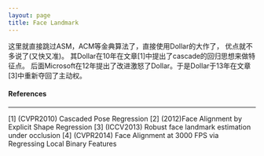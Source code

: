 ```yaml
---
layout: page
title: Face Landmark
---
```

这里就直接跳过ASM，ACM等金典算法了，直接使用Dollar的大作了， 优点就不多说了(又快又准)。 其Dollar在10年在文章[1]中提出了cascade的回归思想来做特征点。
后面Microsoft在12年提出了改进激怒了Dollar。于是Dollar于13年在文章[3]中重新夺回了主动权。



#### __References__ 
---    
[1] (CVPR2010) Cascaded Pose Regression
[2] (2012)Face Alignment by Explicit Shape Regression
[3] (ICCV2013) Robust face landmark estimation under occlusion
[4] (CVPR2014) Face Alignment at 3000 FPS via Regressing Local Binary Features





